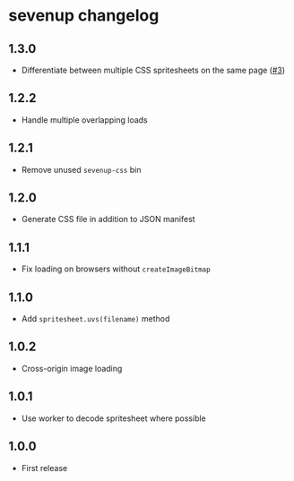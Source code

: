 # sevenup changelog

## 1.3.0

* Differentiate between multiple CSS spritesheets on the same page ([#3](https://github.com/Rich-Harris/sevenup/issues/3))

## 1.2.2

* Handle multiple overlapping loads

## 1.2.1

* Remove unused `sevenup-css` bin

## 1.2.0

* Generate CSS file in addition to JSON manifest

## 1.1.1

* Fix loading on browsers without `createImageBitmap`

## 1.1.0

* Add `spritesheet.uvs(filename)` method

## 1.0.2

* Cross-origin image loading

## 1.0.1

* Use worker to decode spritesheet where possible

## 1.0.0

* First release